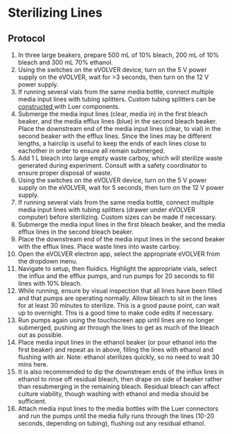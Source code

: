 # Sterilizing Lines

## Protocol

1. In three large beakers, prepare 500 mL of 10% bleach, 200 mL of 10% bleach and 300 mL 70% ethanol.
2. Using the switches on the eVOLVER device, turn on the 5 V power supply on the eVOLVER, wait for >3 seconds, then turn on the 12 V power supply.
3. If running several vials from the same media bottle, connect multiple media input lines with tubing splitters. Custom tubing splitters can be [constructed ](../../guides/making-media-bottles-and-splitters.md)with Luer components.
4. Submerge the media input lines (clear, media in) in the first bleach beaker, and the media efflux lines (blue) in the second bleach beaker. Place the downstream end of the media input lines (clear, to vial) in the second beaker with the efflux lines. Since the lines may be different lengths, a hairclip is useful to keep the ends of each lines close to eachother in order to ensure all remain submerged.
5. Add 1 L bleach into large empty waste carboy, which will sterilize waste generated during experiment. Consult with a safety coordinator to ensure proper disposal of waste.
6. Using the switches on the eVOLVER device, turn on the 5 V power supply on the eVOLVER, wait for 5 seconds, then turn on the 12 V power supply.
7. If running several vials from the same media bottle, connect multiple media input lines with tubing splitters (drawer under eVOLVER computer) before sterilizing. Custom sizes can be made if necessary.
8. Submerge the media input lines in the first bleach beaker, and the media efflux lines in the second bleach beaker.
9. Place the downstream end of the media input lines in the second beaker with the efflux lines. Place waste lines into waste carboy.
10. Open the eVOLVER electron app, select the appropriate eVOLVER from the dropdown menu.
11. Navigate to setup, then fluidics. Highlight the appropriate vials, select the influx and the efflux pumps, and run pumps for 20 seconds to fill lines with 10% bleach.
12. While running, ensure by visual inspection that all lines have been filled and that pumps are operating normally. Allow bleach to sit in the lines for at least 30 minutes to sterilize. This is a good pause point, can wait up to overnight. This is a good time to make code edits if necessary.
13. Run pumps again using the touchscreen app until lines are no longer submerged, pushing air through the lines to get as much of the bleach out as possible.
14. Place media input lines in the ethanol beaker (or pour ethanol into the first beaker) and repeat as in above, filling the lines with ethanol and flushing with air. Note: ethanol sterilizes quickly, so no need to wait 30 mins here.
15. It is also recommended to dip the downstream ends of the influx lines in ethanol to rinse off residual bleach, then drape on side of beaker rather than resubmerging in the remaining bleach. Residual bleach can affect culture viability, though washing with ethanol and media should be sufficient.
16. Attach media input lines to the media bottles with the Luer connectors and run the pumps until the media fully runs through the lines (10-20 seconds, depending on tubing), flushing out any residual ethanol.
